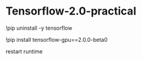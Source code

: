 # Tensorflow-2.0-practical

!pip uninstall -y tensorflow

!pip install tensorflow-gpu==2.0.0-beta0

restart runtime
